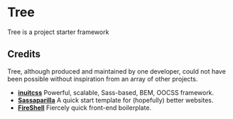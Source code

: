 # Tree

Tree is a project starter framework

## Credits

Tree, although produced and maintained by one developer, could not have
been possible without inspiration from an array of other projects.

* **[inuitcss](https://twitter.com/inuitcss)** Powerful, scalable, Sass-based, BEM, OOCSS framework.
* **[Sassaparilla](https://twitter.com/fff_sass)** A quick start template for (hopefully) better websites.
* **[FireShell](https://twitter.com/getfireshell)** Fiercely quick front-end boilerplate.

